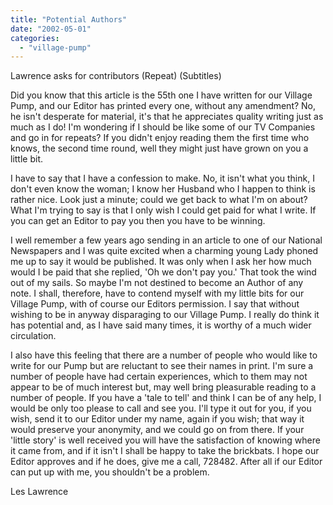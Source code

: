 ```yaml
---
title: "Potential Authors"
date: "2002-05-01"
categories: 
  - "village-pump"
---
```


Lawrence asks for contributors (Repeat) (Subtitles)

Did you know that this article is the 55th one I have written for our Village Pump, and our Editor has printed every one, without any amendment? No, he isn't desperate for material, it's that he appreciates quality writing just as much as I do! I'm wondering if I should be like some of our TV Companies and go in for repeats? If you didn't enjoy reading them the first time who knows, the second time round, well they might just have grown on you a little bit.

I have to say that I have a confession to make. No, it isn't what you think, I don't even know the woman; I know her Husband who I happen to think is rather nice. Look just a minute; could we get back to what I'm on about? What I'm trying to say is that I only wish I could get paid for what I write. If you can get an Editor to pay you then you have to be winning.

I well remember a few years ago sending in an article to one of our National Newspapers and I was quite excited when a charming young Lady phoned me up to say it would be published. It was only when I ask her how much would I be paid that she replied, 'Oh we don't pay you.' That took the wind out of my sails. So maybe I'm not destined to become an Author of any note. I shall, therefore, have to contend myself with my little bits for our Village Pump, with of course our Editors permission. I say that without wishing to be in anyway disparaging to our Village Pump. I really do think it has potential and, as I have said many times, it is worthy of a much wider circulation.

I also have this feeling that there are a number of people who would like to write for our Pump but are reluctant to see their names in print. I'm sure a number of people have had certain experiences, which to them may not appear to be of much interest but, may well bring pleasurable reading to a number of people. If you have a 'tale to tell' and think I can be of any help, I would be only too please to call and see you. I'll type it out for you, if you wish, send it to our Editor under my name, again if you wish; that way it would preserve your anonymity, and we could go on from there. If your 'little story' is well received you will have the satisfaction of knowing where it came from, and if it isn't I shall be happy to take the brickbats. I hope our Editor approves and if he does, give me a call, 728482. After all if our Editor can put up with me, you shouldn't be a problem.

Les Lawrence
